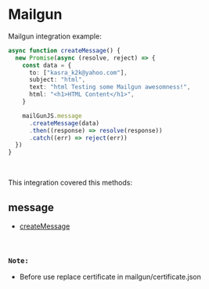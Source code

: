 # Mailgun

Mailgun integration example:

```typescript
async function createMessage() {
  new Promise(async (resolve, reject) => {
    const data = {
      to: ["kasra_k2k@yahoo.com"],
      subject: "html",
      text: "html Testing some Mailgun awesomness!",
      html: "<h1>HTML Content</h1>",
    }

    mailGunJS.message
      .createMessage(data)
      .then((response) => resolve(response))
      .catch((err) => reject(err))
  })
}
```

&nbsp;

This integration covered this methods:

## message

- [createMessage]()

&nbsp;

### `Note:`

- Before use replace certificate in mailgun/certificate.json
